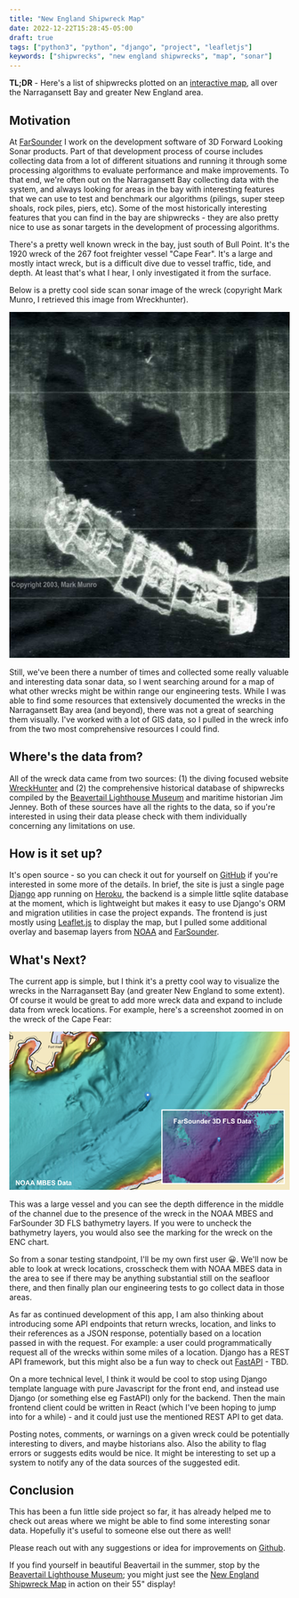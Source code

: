 ```yaml
---
title: "New England Shipwreck Map"
date: 2022-12-22T15:28:45-05:00
draft: true
tags: ["python3", "python", "django", "project", "leafletjs"]
keywords: ["shipwrecks", "new england shipwrecks", "map", "sonar"]
---
```

**TL;DR** - Here's a list of shipwrecks plotted on an [interactive map](https://www.neshipwrecksmap.com), all over the Narragansett Bay and greater New England area.

## Motivation
At [FarSounder](https://www.farsounder.com) I work on the development software of 3D Forward Looking Sonar products. Part of that development process of course includes collecting data from a lot of different situations and running it through some processing algorithms to evaluate performance and make improvements. To that end, we're often out on the Narragansett Bay collecting data with the system, and always looking for areas in the bay with interesting features that we can use to test and benchmark our algorithms (pilings, super steep shoals, rock piles, piers, etc).
Some of the most historically interesting features that you can find in the bay are shipwrecks - they are also pretty nice to use as sonar targets in the development of processing algorithms.

There's a pretty well known wreck in the bay, just south of Bull Point. It's the 1920 wreck of the 267 foot freighter vessel "Cape Fear". It's a large and mostly intact wreck, but is a difficult dive due to vessel traffic, tide, and depth. At least that's what I hear, I only investigated it from the surface.

Below is a pretty cool side scan sonar image of the wreck (copyright Mark Munro, I retrieved this image from Wreckhunter).

![Sidescan sonar image of the wreck of the Cape Fear](/wreck_app/capefear_ss_mark_munro.jpg)

Still, we've been there a number of times and collected some really valuable and interesting data sonar data, so I went searching around for a map of what other wrecks might be within range our engineering tests. While I was able to find some resources that extensively documented the wrecks in the Narragansett Bay area (and beyond), there was not a great of searching them visually. I've worked with a lot of GIS data, so I pulled in the wreck info from the two most comprehensive resources I could find.

## Where's the data from?
All of the wreck data came from two sources: (1) the diving focused website [WreckHunter](https://www.wreckhunter.net) and (2) the comprehensive historical database of shipwrecks compiled by the [Beavertail Lighthouse Museum](https://www.beavertaillight.org/) and maritime historian Jim Jenney. Both of these sources have all the rights to the data, so if you're interested in using their data please check with them individually concerning any limitations on use.

## How is it set up?
It's open source - so you can check it out for yourself on [GitHub](https://github.com/heathhenley/Shipwrecks) if you're interested in some more of the details. In brief, the site is just a single page [Django](https://www.djangoproject.com/) app running on [Heroku](https://www.heroku.com/), the backend is a simple little sqlite database at the moment, which is lightweight but makes it easy to use Django's ORM and migration utilities in case the project expands. The frontend is just mostly using [Leaflet.js](https://leafletjs.com/) to display the map, but I pulled some additional overlay and basemap layers from [NOAA](https://www.ncei.noaa.gov/maps/bathymetry/) and [FarSounder](https://www.farsounder.com/blog/expedition-sourced-data-collection-program-progress-update).

## What's Next?
The current app is simple, but I think it's a pretty cool way to visualize the wrecks in the Narragansett Bay (and greater New England to some extent). Of course it would be great to add more wreck data and expand to include data from wreck locations. For example, here's a screenshot zoomed in on the wreck of the Cape Fear: 

![Zoomed in on bathymetric layers new Cape Fear](/wreck_app/cape_fear_bathy_both.png)

This was a large vessel and you can see the depth difference in the middle of the channel due to the presence of the wreck in the NOAA MBES and FarSounder 3D FLS bathymetry layers. If you were to uncheck the bathymetry layers, you would also see the marking for the wreck on the ENC chart.

So from a sonar testing standpoint, I'll be my own first user 😀. We'll now be able to look at wreck locations, crosscheck them with NOAA MBES data in the area to see if there may be anything substantial still on the seafloor there, and then finally plan our engineering tests to go collect data in those areas.

As far as continued development of this app, I am also thinking about introducing some API endpoints that return wrecks, location, and links to their references as a JSON response, potentially based on a location passed in with the request. For example: a user could programmatically request all of the wrecks within some miles of a location. Django has a REST API framework, but this might also be a fun way to check out [FastAPI](https://fastapi.tiangolo.com/) - TBD.

On a more technical level, I think it would be cool to stop using Django template language with pure Javascript for the front end, and instead use Django (or something else eg FastAPI) only for the backend. Then the main frontend client could be written in React (which I've been hoping to jump into for a while) - and it could just use the mentioned REST API to get data.

Posting notes, comments, or warnings on a given wreck could be potentially interesting to divers, and maybe historians also. Also the ability to flag errors or suggests edits would be nice. It might be interesting to set up a system to notify any of the data sources of the suggested edit.

## Conclusion
This has been a fun little side project so far, it has already helped me to check out areas where we might be able to find some interesting sonar data. Hopefully it's useful to someone else out there as well!

Please reach out with any suggestions or idea for improvements on [Github](https://github.com/heathhenley/Shipwrecks).

If you find yourself in beautiful Beavertail in the summer, stop by the [Beavertail Lighthouse Museum](https://beavertaillight.org/); you might just see the [New England Shipwreck Map](https://www.neshipwrecksmap.com) in action on their 55" display!